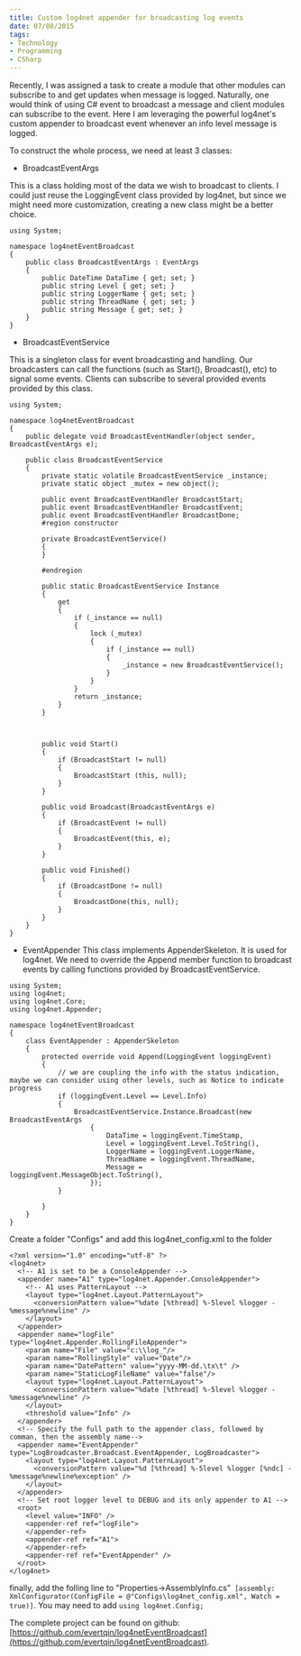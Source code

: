 ```yaml
---
title: Custom log4net appender for broadcasting log events
date: 07/08/2015
tags: 
- Technology
- Programming
- CSharp
---
```


Recently, I was assigned a task to create a module that other modules can subscribe to and get updates when message is logged. Naturally, one would think of using C# event to broadcast a message and client modules can subscribe to the event. Here I am leveraging the powerful log4net's custom appender to broadcast event whenever an info level message is logged.

To construct the whole process, we need at least 3 classes:

<!--more-->

* BroadcastEventArgs

This is a class holding most of the data we wish to broadcast to clients. I could just reuse the LoggingEvent class provided by log4net, but since we might need more customization, creating a new class might be a better choice.

~~~~{.csharp}
using System;

namespace log4netEventBroadcast
{
	public class BroadcastEventArgs : EventArgs
	{
		public DateTime DataTime { get; set; }
		public string Level { get; set; }
		public string LoggerName { get; set; }
		public string ThreadName { get; set; }
		public string Message { get; set; }
	}
}
~~~~

* BroadcastEventService

This is a singleton class for event broadcasting and handling. Our broadcasters can call the functions (such as Start(), Broadcast(), etc) to signal some events. Clients can subscribe to several provided events provided by this class.

~~~~{.csharp}
using System;

namespace log4netEventBroadcast
{
	public delegate void BroadcastEventHandler(object sender, BroadcastEventArgs e);

	public class BroadcastEventService
	{
		private static volatile BroadcastEventService _instance;
		private static object _mutex = new object();

		public event BroadcastEventHandler BroadcastStart;
		public event BroadcastEventHandler BroadcastEvent;
		public event BroadcastEventHandler BroadcastDone;
		#region constructor

		private BroadcastEventService()
		{
		}

		#endregion

		public static BroadcastEventService Instance
		{
			get
			{
				if (_instance == null)
				{
					lock (_mutex)
					{
						if (_instance == null)
						{
							_instance = new BroadcastEventService();
						}
					}
				}
				return _instance;
			}
		}



		public void Start()
		{
			if (BroadcastStart != null)
			{
				BroadcastStart (this, null);
			}
		}

		public void Broadcast(BroadcastEventArgs e)
		{
			if (BroadcastEvent != null)
			{
				BroadcastEvent(this, e);
			}
		}

		public void Finished()
		{
			if (BroadcastDone != null)
			{
				BroadcastDone(this, null);
			}
		}
	}
}
~~~~

* EventAppender
This class implements AppenderSkeleton. It is used for log4net. We need to override the Append member function to broadcast events by calling functions provided by BroadcastEventService.

~~~~{.csharp}
using System;
using log4net;
using log4net.Core;
using log4net.Appender;

namespace log4netEventBroadcast
{
	class EventAppender : AppenderSkeleton
	{
		protected override void Append(LoggingEvent loggingEvent)
		{
			// we are coupling the info with the status indication, maybe we can consider using other levels, such as Notice to indicate progress
			if (loggingEvent.Level == Level.Info)
			{
				BroadcastEventService.Instance.Broadcast(new BroadcastEventArgs
					{
						DataTime = loggingEvent.TimeStamp,
						Level = loggingEvent.Level.ToString(),
						LoggerName = loggingEvent.LoggerName,
						ThreadName = loggingEvent.ThreadName,
						Message = loggingEvent.MessageObject.ToString(),
					});
			}

		}
	}
}
~~~~

Create a folder "Configs" and add this log4net_config.xml to the folder

~~~~{.xml}
<?xml version="1.0" encoding="utf-8" ?>
<log4net>
  <!-- A1 is set to be a ConsoleAppender -->
  <appender name="A1" type="log4net.Appender.ConsoleAppender">
    <!-- A1 uses PatternLayout -->
    <layout type="log4net.Layout.PatternLayout">
      <conversionPattern value="%date [%thread] %-5level %logger - %message%newline" />
    </layout>
  </appender>
  <appender name="logFile" type="log4net.Appender.RollingFileAppender">
    <param name="File" value="c:\\log_"/>
    <param name="RollingStyle" value="Date"/>
    <param name="DatePattern" value="yyyy-MM-dd.\tx\t" />
    <param name="StaticLogFileName" value="false"/>
    <layout type="log4net.Layout.PatternLayout">
      <conversionPattern value="%date [%thread] %-5level %logger - %message%newline" />
    </layout>
    <threshold value="Info" />
  </appender>
  <!-- Specify the full path to the appender class, followed by comman, then the assembly name-->
  <appender name="EventAppender" type="LogBroadcaster.Broadcast.EventAppender, LogBroadcaster">
    <layout type="log4net.Layout.PatternLayout">
      <conversionPattern value="%d [%thread] %-5level %logger [%ndc] - %message%newline%exception" />
    </layout>
  </appender>
  <!-- Set root logger level to DEBUG and its only appender to A1 -->
  <root>
    <level value="INFO" />
    <appender-ref ref="logFile">
    </appender-ref>
    <appender-ref ref="A1">
    </appender-ref>
    <appender-ref ref="EventAppender" />
  </root>
</log4net>
~~~~

finally, add the folling line to "Properties->AssemblyInfo.cs"` [assembly: XmlConfigurator(ConfigFile = @"Configs\log4net_config.xml", Watch = true)]`. You may need to add `using log4net.Config;`

The complete project can be found on github: [https://github.com/evertqin/log4netEventBroadcast](https://github.com/evertqin/log4netEventBroadcast).
